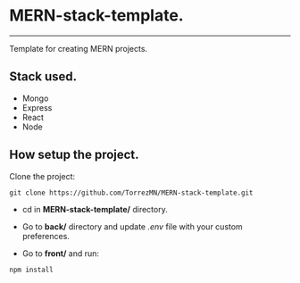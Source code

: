 # MERN-stack-template.
---
Template for creating MERN projects.
## Stack used.
* Mongo
* Express
* React
* Node
## How setup the project.
Clone the project:

```
git clone https://github.com/TorrezMN/MERN-stack-template.git
```
+ cd in **MERN-stack-template/** directory.

+ Go to **back/** directory and update *.env* file with your custom preferences. 

+ Go to **front/** and run:
```
npm install
```



